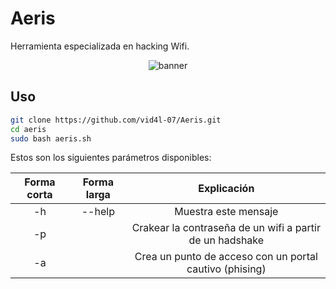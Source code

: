 # Aeris

Herramienta especializada en hacking Wifi.

<p align="center">
  <img src="https://raw.githubusercontent.com/vid4l-07/Aeris/main/github/banner.png" alt="banner">
</p>

## Uso

```bash
git clone https://github.com/vid4l-07/Aeris.git
cd aeris
sudo bash aeris.sh
```
Estos son los siguientes parámetros disponibles:

| Forma corta | Forma larga | Explicación |
| :----------: | :---------: | :-----------: |
|-h | -\-help| Muestra este mensaje |
|-p||	Crakear la contraseña de un wifi a partir de un hadshake
|-a||	Crea un punto de acceso con un portal cautivo (phising)

